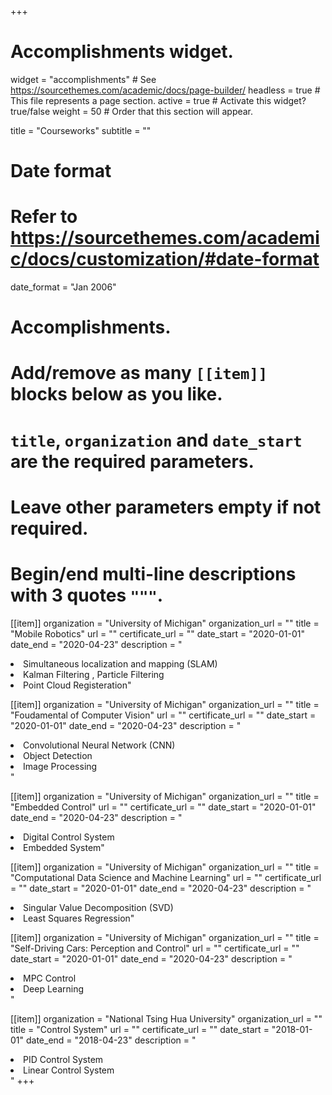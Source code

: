 +++
# Accomplishments widget.
widget = "accomplishments"  # See https://sourcethemes.com/academic/docs/page-builder/
headless = true  # This file represents a page section.
active = true  # Activate this widget? true/false
weight = 50  # Order that this section will appear.

title = "Courseworks"
subtitle = ""

# Date format
#   Refer to https://sourcethemes.com/academic/docs/customization/#date-format
date_format = "Jan 2006"

# Accomplishments.
#   Add/remove as many `[[item]]` blocks below as you like.
#   `title`, `organization` and `date_start` are the required parameters.
#   Leave other parameters empty if not required.
#   Begin/end multi-line descriptions with 3 quotes `"""`.

[[item]]
  organization = "University of Michigan"
  organization_url = ""
  title = "Mobile Robotics"
  url = ""
  certificate_url = ""
  date_start = "2020-01-01"
  date_end = "2020-04-23"
  description = "<li>Simultaneous localization and mapping (SLAM) <br> <li>Kalman Filtering , Particle Filtering <br>  <li>Point Cloud Registeration"

[[item]]
  organization = "University of Michigan"
  organization_url = ""
  title = "Foudamental of Computer Vision"
  url = ""
  certificate_url = ""
  date_start = "2020-01-01"
  date_end = "2020-04-23"
  description = "<li>Convolutional Neural Network (CNN)<br> <li>Object Detection<br> <li>Image Processing<br> "

[[item]]
  organization = "University of Michigan"
  organization_url = ""
  title = "Embedded Control"
  url = ""
  certificate_url = ""
  date_start = "2020-01-01"
  date_end = "2020-04-23"
  description = "<li>Digital Control System<br> <li>Embedded System"
  
[[item]]
  organization = "University of Michigan"
  organization_url = ""
  title = "Computational Data Science and Machine Learning"
  url = ""
  certificate_url = ""
  date_start = "2020-01-01"
  date_end = "2020-04-23"
  description = " <li>Singular Value Decomposition (SVD)<br><li>Least Squares Regression"

[[item]]
  organization = "University of Michigan"
  organization_url = ""
  title = "Self-Driving Cars: Perception and Control"
  url = ""
  certificate_url = ""
  date_start = "2020-01-01"
  date_end = "2020-04-23"
  description = "<li>MPC Control<br><li>Deep Learning<br>"

[[item]]
  organization = "National Tsing Hua University"
  organization_url = ""
  title = "Control System"
  url = ""
  certificate_url = ""
  date_start = "2018-01-01"
  date_end = "2018-04-23"
  description = "<li>PID Control System<br><li>Linear Control System<br>"
+++
